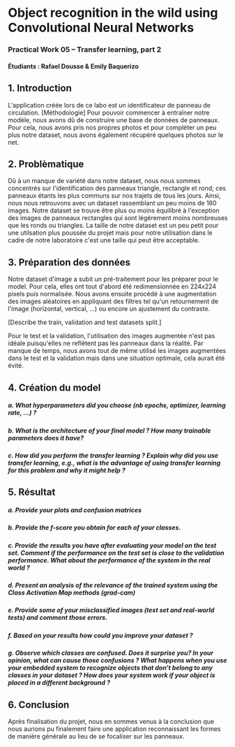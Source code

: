 # Object recognition in the wild using Convolutional Neural Networks
### Practical Work 05 – Transfer learning, part 2
#### Étudiants : Rafael Dousse & Emily Baquerizo

## 1. Introduction
L'application créée lors de ce labo est un identificateur de panneau de circulation. 
[Méthodologie]
Pour pouvoir commencer à entraîner notre modèle, nous avons dû de construire une base de données de panneaux. Pour cela, nous avons pris nos propres photos et pour compléter un peu plus notre dataset, nous avons également récupéré quelques photos sur le net.


## 2. Problèmatique
Dû à un manque de variété dans notre dataset, nous nous sommes concentrés sur l'identification des panneaux triangle, rectangle et rond; ces panneaux étants les plus communs sur nos trajets de tous les jours. Ainsi, nous nous retrouvons avec un dataset rassemblant un peu moins de 180 images.
Notre dataset se trouve être plus ou moins équilibré à l'exception des images de panneaux rectangles qui sont légèrement moins nombreuses que les ronds ou triangles. La taille de notre dataset est un peu petit pour une utilsation plus poussée du projet mais pour notre utilisation dans le cadre de notre laboratoire c'est une taille qui peut être acceptable.

## 3. Préparation des données
Notre dataset d'image a subit un pré-traitement pour les préparer pour le model. Pour cela, elles ont tout d'abord été redimensionnée en 224x224 pixels puis normalisée.
Nous avons ensuite procédé à une augmentation des images aléatoires en appliquant des filtres tel qu'un retournement de l'image (horizontal, vertical, ...) ou encore un ajustement du contraste.

[Describe the train, validation and test datasets split.]

Pour le test et la validation, l'utilisation des images augmentée n'est pas idéale puisqu'elles ne reflètent pas les panneaux dans la réalité. Par manque de temps, nous avons tout de même utilisé les images augmentées dans le test et la validation mais dans une situation optimale, cela aurait été évité.

## 4. Création du model

##### a. What hyperparameters did you choose (nb epochs, optimizer, learning rate, ...) ?

##### b. What is the architecture of your final model ? How many trainable parameters does it have?

##### c. How did you perform the transfer learning ? Explain why did you use transfer learning, e.g., what is the advantage of using transfer learning for this problem and why it might help ?


## 5. Résultat

##### a. Provide your plots and confusion matrices

##### b. Provide the f-score you obtain for each of your classes.

##### c. Provide the results you have after evaluating your model on the test set. Comment if the performance on the test set is close to the validation performance. What about the performance of the system in the real world ?

##### d. Present an analysis of the relevance of the trained system using the Class Activation Map methods (grad-cam)

##### e. Provide some of your misclassified images (test set and real-world tests) and comment those errors.

##### f. Based on your results how could you improve your dataset ?

##### g. Observe which classes are confused. Does it surprise you? In your opinion, what can cause those confusions ? What happens when you use your embedded system to recognize objects that don’t belong to any classes in your dataset ? How does your system work if your object is placed in a different background ?


## 6. Conclusion
Après finalisation du projet, nous en sommes venus à la conclusion que nous aurions pu finalement faire une application reconnaissant les formes de manière générale au lieu de se focaliser sur les panneaux.
